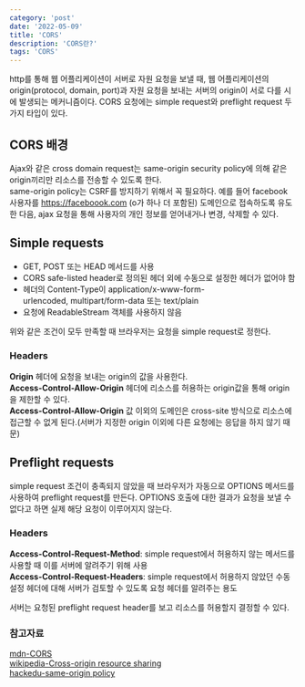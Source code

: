 ```yaml
---
category: 'post'
date: '2022-05-09'
title: 'CORS'
description: 'CORS란?'
tags: 'CORS'
---
```


http를 통해 웹 어플리케이션이 서버로 자원 요청을 보낼 때, 웹 어플리케이션의 origin(protocol, domain, port)과 자원 요청을 보내는 서버의 origin이 서로 다를 시에 발생되는 메커니즘이다.
CORS 요청에는 simple request와 preflight request 두 가지 타입이 있다.<br />

## CORS 배경

Ajax와 같은 cross domain request는 same-origin security policy에 의해 같은 origin끼리만 리소스를 전송할 수 있도록 한다.<br />
same-origin policy는 CSRF를 방지하기 위해서 꼭 필요하다. 예를 들어 facebook 사용자를 https://faceboook.com (o가 하나 더 포함된) 도메인으로 접속하도록 유도한 다음, ajax 요청을 통해 사용자의 개인 정보를 얻어내거나 변경, 삭제할 수 있다.

## Simple requests

- GET, POST 또는 HEAD 메서드를 사용
- CORS safe-listed header로 정의된 헤더 외에 수동으로 설정한 헤더가 없어야 함
- 헤더의 Content-Type이 application/x-www-form-urlencoded, multipart/form-data 또는 text/plain
- 요청에 ReadableStream 객체를 사용하지 않음

위와 같은 조건이 모두 만족할 때 브라우저는 요청을 simple request로 정한다.

### Headers

**Origin** 헤더에 요청을 보내는 origin의 값을 사용한다.<br />
**Access-Control-Allow-Origin** 헤더에 리소스를 허용하는 origin값을 통해 origin을 제한할 수 있다.<br />
**Access-Control-Allow-Origin** 값 이외의 도메인은 cross-site 방식으로 리소스에 접근할 수 없게 된다.(서버가 지정한 origin 이외에 다른 요청에는 응답을 하지 않기 때문)<br />

## Preflight requests

simple request 조건이 충족되지 않았을 때 브라우저가 자동으로 OPTIONS 메서드를 사용하여 preflight request를 만든다.
OPTIONS 호출에 대한 결과가 요청을 보낼 수 없다고 하면 실제 해당 요청이 이루어지지 않는다.

### Headers

**Access-Control-Request-Method**: simple request에서 허용하지 않는 메서드를 사용할 때 이를 서버에 알려주기 위해 사용<br />
**Access-Control-Request-Headers**: simple request에서 허용하지 않았던 수동 설정 헤더에 대해 서버가 검토할 수 있도록 요청 헤더를 알려주는 용도<br />

서버는 요청된 preflight request header를 보고 리소스를 허용할지 결정할 수 있다.

### 참고자료

[mdn-CORS](https://developer.mozilla.org/en-US/docs/Web/HTTP/CORS)<br/>
[wikipedia-Cross-origin resource sharing](https://en.wikipedia.org/wiki/Cross-origin_resource_sharing)<br />
[hackedu-same-origin policy](https://www.hackedu.com/blog/same-origin-policy-and-cross-origin-resource-sharing-cors)
